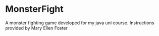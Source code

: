 # MonsterFight
A monster fighting game developed for my java uni course. Instructions provided by Mary Ellen Foster
